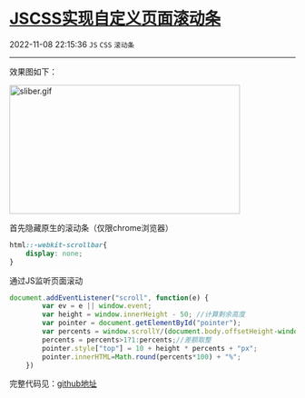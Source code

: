 # [JSCSS实现自定义页面滚动条](https://blog.csdn.net/woaidouya123/article/details/103484605)
2022-11-08 22:15:36 `JS` `CSS` `滚动条`

---
<p>效果图如下：</p> 
<p><img alt="sliber.gif" class="has" height="227" src="https://img-blog.csdnimg.cn/20191210225629683.gif" width="406"></p> 
<p>首先隐藏原生的滚动条（仅限chrome浏览器）</p> 

```css
html::-webkit-scrollbar{
    display: none;
}
``` 
<p>通过JS监听页面滚动</p> 

```javascript
document.addEventListener("scroll", function(e) {
        var ev = e || window.event;
        var height = window.innerHeight - 50; //计算剩余高度
        var pointer = document.getElementById("pointer");
        var percents = window.scrollY/(document.body.offsetHeight-window.innerHeight);// 计算滑动百分比
        percents = percents>1?1:percents;//差额取整
        pointer.style["top"] = 10 + height * percents + "px";
        pointer.innerHTML=Math.round(percents*100) + "%";
    })
``` 
<p>完整代码见：<a href="https://github.com/woaidouya123/cssLib/blob/master/src/cssDemo/slideBar.html">github地址</a></p>
